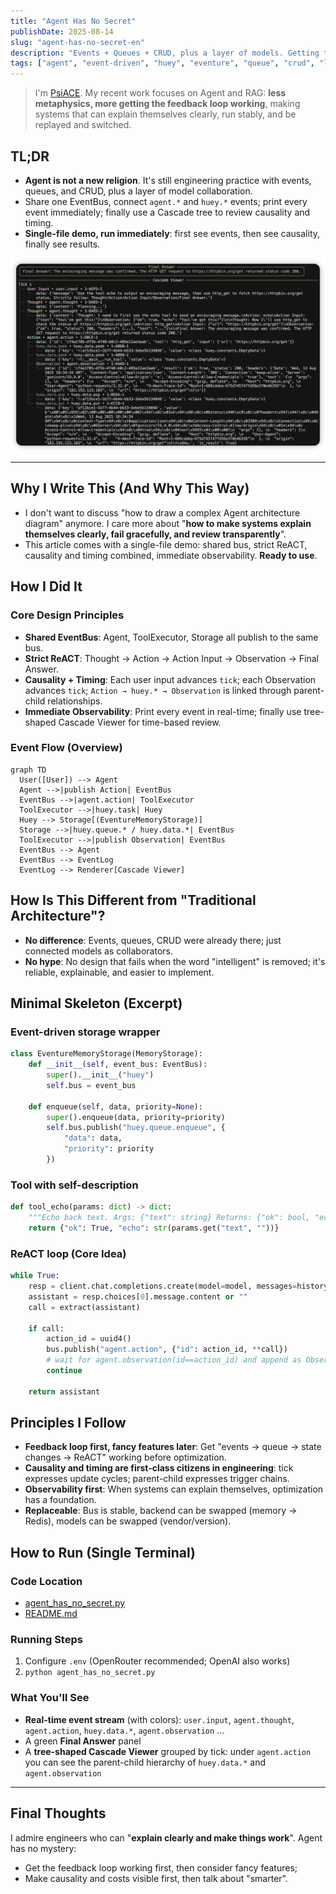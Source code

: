 ```yaml
---
title: "Agent Has No Secret"
publishDate: 2025-08-14
slug: "agent-has-no-secret-en"
description: "Events + Queues + CRUD, plus a layer of models. Getting the feedback loop working is more valuable than talking metaphysics."
tags: ["agent", "event-driven", "huey", "eventure", "queue", "crud", "llm", "architecture"]
---
```


> I'm [PsiACE](https://github.com/PsiACE). My recent work focuses on Agent and RAG: **less metaphysics, more getting the feedback loop working**, making systems that can explain themselves clearly, run stably, and be replayed and switched.

## TL;DR

- **Agent is not a new religion**. It's still engineering practice with events, queues, and CRUD, plus a layer of model collaboration.
- Share one EventBus, connect `agent.*` and `huey.*` events; print every event immediately; finally use a Cascade tree to review causality and timing.
- **Single-file demo, run immediately**: first see events, then see causality, finally see results.

![Cascade Viewer](../../../public/images/agent-has-no-secret/cascade-viewer.png)

---

## Why I Write This (And Why This Way)

- I don't want to discuss "how to draw a complex Agent architecture diagram" anymore. I care more about "**how to make systems explain themselves clearly, fail gracefully, and review transparently**".
- This article comes with a single-file demo: shared bus, strict ReACT, causality and timing combined, immediate observability. **Ready to use**.

## How I Did It

### Core Design Principles

- **Shared EventBus**: Agent, ToolExecutor, Storage all publish to the same bus.
- **Strict ReACT**: Thought → Action → Action Input → Observation → Final Answer.
- **Causality + Timing**: Each user input advances `tick`; each Observation advances `tick`; `Action → huey.* → Observation` is linked through parent-child relationships.
- **Immediate Observability**: Print every event in real-time; finally use tree-shaped Cascade Viewer for time-based review.

### Event Flow (Overview)

```mermaid
graph TD
  User([User]) --> Agent
  Agent -->|publish Action| EventBus
  EventBus -->|agent.action| ToolExecutor
  ToolExecutor -->|huey.task| Huey
  Huey --> Storage[(EventureMemoryStorage)]
  Storage -->|huey.queue.* / huey.data.*| EventBus
  ToolExecutor -->|publish Observation| EventBus
  EventBus --> Agent
  EventBus --> EventLog
  EventLog --> Renderer[Cascade Viewer]
```

## How Is This Different from "Traditional Architecture"?

- **No difference**: Events, queues, CRUD were already there; just connected models as collaborators.
- **No hype**: No design that fails when the word "intelligent" is removed; it's reliable, explainable, and easier to implement.

## Minimal Skeleton (Excerpt)

### Event-driven storage wrapper

```python
class EventureMemoryStorage(MemoryStorage):
    def __init__(self, event_bus: EventBus):
        super().__init__("huey")
        self.bus = event_bus

    def enqueue(self, data, priority=None):
        super().enqueue(data, priority=priority)
        self.bus.publish("huey.queue.enqueue", {
            "data": data,
            "priority": priority
        })
```

### Tool with self-description

```python
def tool_echo(params: dict) -> dict:
    """Echo back text. Args: {"text": string} Returns: {"ok": bool, "echo": string}"""
    return {"ok": True, "echo": str(params.get("text", ""))}
```

### ReACT loop (Core Idea)

```python
while True:
    resp = client.chat.completions.create(model=model, messages=history)
    assistant = resp.choices[0].message.content or ""
    call = extract(assistant)

    if call:
        action_id = uuid4()
        bus.publish("agent.action", {"id": action_id, **call})
        # wait for agent.observation(id==action_id) and append as Observation
        continue

    return assistant
```

## Principles I Follow

- **Feedback loop first, fancy features later**: Get "events → queue → state changes → ReACT" working before optimization.
- **Causality and timing are first-class citizens in engineering**: tick expresses update cycles; parent-child expresses trigger chains.
- **Observability first**: When systems can explain themselves, optimization has a foundation.
- **Replaceable**: Bus is stable, backend can be swapped (memory → Redis), models can be swapped (vendor/version).

## How to Run (Single Terminal)

### Code Location

- [agent_has_no_secret.py](file:///Users/psiace/MySelf/psiace/demo/agent-has-no-secret/agent_has_no_secret.py)
- [README.md](file:///Users/psiace/MySelf/psiace/demo/agent-has-no-secret/README.md)

### Running Steps

1. Configure `.env` (OpenRouter recommended; OpenAI also works)
2. `python agent_has_no_secret.py`

### What You'll See

- **Real-time event stream** (with colors): `user.input`, `agent.thought`, `agent.action`, `huey.data.*`, `agent.observation` …
- A green **Final Answer** panel
- A **tree-shaped Cascade Viewer** grouped by tick: under `agent.action` you can see the parent-child hierarchy of `huey.data.*` and `agent.observation`

---

## Final Thoughts

I admire engineers who can "**explain clearly and make things work**". Agent has no mystery:

- Get the feedback loop working first, then consider fancy features;
- Make causality and costs visible first, then talk about "smarter".
